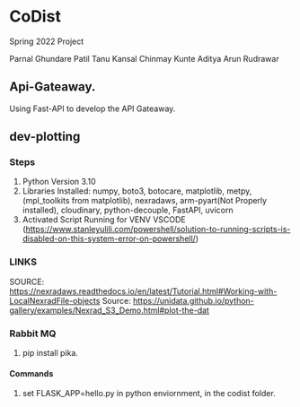 # CoDist
Spring 2022 Project

Parnal Ghundare Patil
Tanu Kansal
Chinmay Kunte
Aditya Arun Rudrawar


## Api-Gateaway.
Using Fast-API to develop the API Gateaway.


## dev-plotting

### Steps
1. Python Version 3.10
2. Libraries Installed: numpy, boto3, botocare, matplotlib, metpy, (mpl_toolkits from matplotlib), nexradaws, arm-pyart(Not Properly installed), cloudinary, python-decouple, FastAPI, uvicorn
3. Activated Script Running for VENV VSCODE (https://www.stanleyulili.com/powershell/solution-to-running-scripts-is-disabled-on-this-system-error-on-powershell/)

### LINKS
SOURCE: https://nexradaws.readthedocs.io/en/latest/Tutorial.html#Working-with-LocalNexradFile-objects
Source: https://unidata.github.io/python-gallery/examples/Nexrad_S3_Demo.html#plot-the-dat

### Rabbit MQ
1. pip install pika.


#### Commands
1. set FLASK_APP=hello.py in python enviornment, in the codist folder.